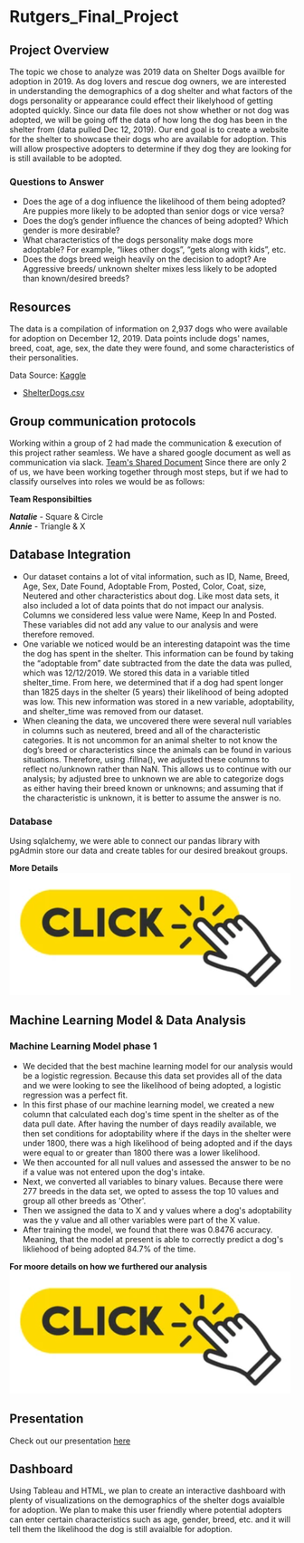 # Rutgers_Final_Project
## Project Overview
The topic we chose to analyze was 2019 data on Shelter Dogs availble for adoption in 2019. As dog lovers and rescue dog owners, we are interested in understanding the demographics of a dog shelter and what factors of the dogs personality or appearance could effect their likelyhood of getting adopted quickly. Since our data file does not show whether or not dog was adopted, we will be going off the data of how long the dog has been in the shelter from (data pulled Dec 12, 2019). Our end goal is to create a website for the shelter to showcase their dogs who are available for adoption. This will allow prospective adopters to determine if they dog they are looking for is still available to be adopted.

### Questions to Answer
- Does the age of a dog influence the likelihood of them being adopted? Are puppies more likely to be adopted than senior dogs or vice versa?
- Does the dog’s gender influence the chances of being adopted? Which gender is more desirable?
- What characteristics of the dogs personality make dogs more adoptable? For example, “likes other dogs”, “gets along with kids”, etc.
- Does the dogs breed weigh heavily on the decision to adopt? Are Aggressive breeds/ unknown shelter mixes less likely to be adopted than known/desired breeds?


## Resources
The data is a compilation of information on 2,937 dogs who were available for adoption on December 12, 2019. Data points include dogs' names, breed, coat, age, sex, the date they were found, and some characteristics of their personalities.

Data Source: [Kaggle](https://www.kaggle.com/datasets/jmolitoris/adoptable-dogs)

- [ShelterDogs.csv](https://www.kaggle.com/datasets/jmolitoris/adoptable-dogs?select=ShelterDogs.csv)

## Group communication protocols
Working within a group of 2 had made the communication & execution of this project rather seamless. We have a shared google document as well as communication via slack.
[Team's Shared Document](https://docs.google.com/document/d/1KF-XNCNdnlLSpv6ixOsE8ZxQ-XxDwV9jrcZoqkKc6S8/edit) 
Since there are only 2 of us, we have been working together through most steps, but if we had to classify ourselves into roles we would be as follows:

**Team Responsibilties**

***Natalie*** - Square & Circle\
***Annie*** - Triangle & X

## Database Integration
- Our dataset contains a lot of vital information, such as ID, Name, Breed, Age, Sex, Date Found, Adoptable From, Posted, Color, Coat, size, Neutered and other characteristics about dog. Like most data sets, it also included a lot of data points that do not impact our analysis. Columns we considered less value were Name, Keep In and Posted. These variables did not add any value to our analysis and were therefore removed.
- One variable we noticed would be an interesting datapoint was the time the dog has spent in the shelter. This information can be found by taking the “adoptable from” date subtracted from the date the data was pulled, which was 12/12/2019. We stored this data in a variable titled shelter_time. From here, we determined that if a dog had spent longer than 1825 days in the shelter (5 years) their likelihood of being adopted was low. This new information was stored in a new variable, adoptability, and shelter_time was removed from our dataset.
- When cleaning the data, we uncovered there were several null variables in columns such as neutered, breed and all of the characteristic categories. It is not uncommon for an animal shelter to not know the dog’s breed or characteristics since the animals can be found in various situations. Therefore, using .fillna(), we adjusted these columns to reflect no/unknown rather than NaN. This allows us to continue with our analysis; by adjusted bree to unknown we are able to categorize dogs as either having their breed known or unknowns; and assuming that if the characteristic is unknown, it is better to assume the answer is no.

### Database
Using sqlalchemy, we were able to connect our pandas library with pgAdmin store our data and create tables for our desired breakout groups.

 **More Details**\
 [![](Resources/click.PNG)](https://github.com/nataliecagno/Rutgers_Final_Project/tree/Annie)

## Machine Learning Model & Data Analysis
### Machine Learning Model phase 1
- We decided that the best machine learning model for our analysis would be a logistic regression. Because this data set provides all of the data and we were looking to see the likelihood of being adopted, a logistic regression was a perfect fit. 
- In this first phase of our machine learning model, we created a new column that calculated each dog's time spent in the shelter as of the data pull date. After having the number of days readily available, we then set conditions for adoptability where if the days in the shelter were under 1800, there was a high likelihood of being adopted and if the days were equal to or greater than 1800 there was a lower likelihood. 
- We then accounted for all null values and assessed the answer to be no if a value was not entered upon the dog's intake.
- Next, we converted all variables to binary values. Because there were 277 breeds in the data set, we opted to assess the top 10 values and group all other breeds as 'Other'. 
- Then we assigned the data to X and y values where a dog's adoptability was the y value and all other variables were part of the X value.
- After training the model, we found that there was 0.8476 accuracy. Meaning, that the model at present is able to correctly predict a dog's likliehood of being adopted 84.7% of the time.

**For moore details on how we furthered our analysis**\
[![](Resources/click.PNG)](https://github.com/nataliecagno/Rutgers_Final_Project/tree/Natalie)

## Presentation
Check out our presentation [here](https://docs.google.com/presentation/d/1pDOwgm4KDFHsqqZ5XA-lx-JEhnzCCqGH-2m1Bs0F4_8/edit#slide=id.p)

## Dashboard
Using Tableau and HTML, we plan to create an interactive dashboard with plenty of visualizations on the demographics of the shelter dogs avaialble for adoption. We plan to make this user friendly where potential adopters can enter certain characteristics such as age, gender, breed, etc. and it will tell them the likelihood the dog is still avaialble for adoption. 


